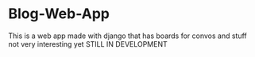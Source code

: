 # Blog-Web-App
This is a web app made with django that has boards for convos and stuff not very interesting yet STILL IN DEVELOPMENT
